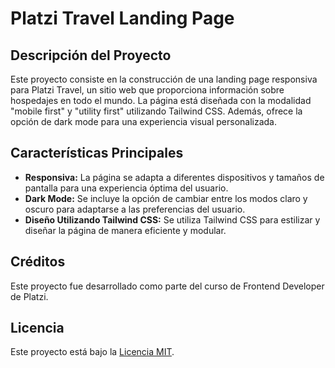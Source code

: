 # Platzi Travel Landing Page

## Descripción del Proyecto
Este proyecto consiste en la construcción de una landing page responsiva para Platzi Travel, un sitio web que proporciona información sobre hospedajes en todo el mundo. La página está diseñada con la modalidad "mobile first" y "utility first" utilizando Tailwind CSS. Además, ofrece la opción de dark mode para una experiencia visual personalizada.

## Características Principales
- **Responsiva:** La página se adapta a diferentes dispositivos y tamaños de pantalla para una experiencia óptima del usuario.
- **Dark Mode:** Se incluye la opción de cambiar entre los modos claro y oscuro para adaptarse a las preferencias del usuario.
- **Diseño Utilizando Tailwind CSS:** Se utiliza Tailwind CSS para estilizar y diseñar la página de manera eficiente y modular.

## Créditos
Este proyecto fue desarrollado como parte del curso de Frontend Developer de Platzi.

## Licencia
Este proyecto está bajo la [Licencia MIT](LICENSE).
